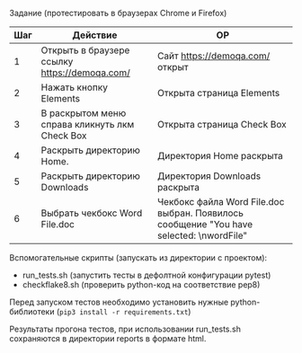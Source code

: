 
Задание (протестировать в браузерах Chrome и Firefox)																								

| Шаг | Действие                                       | ОР                                                                                      |
|-----|------------------------------------------------|-----------------------------------------------------------------------------------------|
| 1   | Открыть в браузере ссылку https://demoqa.com/	 | Сайт https://demoqa.com/ открыт										                                               |													                         
| 2	  | Нажать кнопку Elements	                        | Открыта страница Elements																		                                             |					                               
| 3	  | В раскрытом меню справа кликнуть лкм Check Box | 	Открыта страница Check Box											                                                  |												                             
| 4	  | Раскрыть директорию Home.	                     | Директория Home раскрыта																	                                               |						                                
| 5	  | Раскрыть директорию Downloads	                 | Директория Downloads раскрыта															                                            |								                           
| 6	  | Выбрать чекбокс Word File.doc	                 | Чекбокс файла Word File.doc выбран. Появилось сообщение "You have selected: \nwordFile" |

Вспомогательные скрипты (запускать из директории с проектом): 
* run_tests.sh (запустить тесты в дефолтной конфигурации pytest) 
* checkflake8.sh (проверить python-код на соответствие pep8)

Перед запуском тестов необходимо установить нужные python-библиотеки (`pip3 install -r requirements.txt`)

Результаты прогона тестов, при использовании run_tests.sh сохраняются в директории reports в формате html.